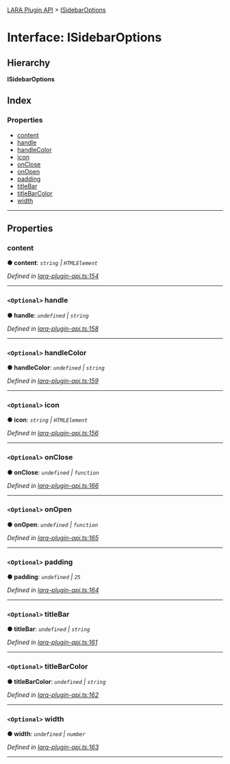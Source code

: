 [LARA Plugin API](../README.md) > [ISidebarOptions](../interfaces/isidebaroptions.md)

# Interface: ISidebarOptions

## Hierarchy

**ISidebarOptions**

## Index

### Properties

* [content](isidebaroptions.md#content)
* [handle](isidebaroptions.md#handle)
* [handleColor](isidebaroptions.md#handlecolor)
* [icon](isidebaroptions.md#icon)
* [onClose](isidebaroptions.md#onclose)
* [onOpen](isidebaroptions.md#onopen)
* [padding](isidebaroptions.md#padding)
* [titleBar](isidebaroptions.md#titlebar)
* [titleBarColor](isidebaroptions.md#titlebarcolor)
* [width](isidebaroptions.md#width)

---

## Properties

<a id="content"></a>

###  content

**● content**: *`string` \| `HTMLElement`*

*Defined in [lara-plugin-api.ts:154](https://github.com/concord-consortium/lara/blob/ffbf9439/lara-plugin-api/src/lara-plugin-api.ts#L154)*

___
<a id="handle"></a>

### `<Optional>` handle

**● handle**: *`undefined` \| `string`*

*Defined in [lara-plugin-api.ts:158](https://github.com/concord-consortium/lara/blob/ffbf9439/lara-plugin-api/src/lara-plugin-api.ts#L158)*

___
<a id="handlecolor"></a>

### `<Optional>` handleColor

**● handleColor**: *`undefined` \| `string`*

*Defined in [lara-plugin-api.ts:159](https://github.com/concord-consortium/lara/blob/ffbf9439/lara-plugin-api/src/lara-plugin-api.ts#L159)*

___
<a id="icon"></a>

### `<Optional>` icon

**● icon**: *`string` \| `HTMLElement`*

*Defined in [lara-plugin-api.ts:156](https://github.com/concord-consortium/lara/blob/ffbf9439/lara-plugin-api/src/lara-plugin-api.ts#L156)*

___
<a id="onclose"></a>

### `<Optional>` onClose

**● onClose**: *`undefined` \| `function`*

*Defined in [lara-plugin-api.ts:166](https://github.com/concord-consortium/lara/blob/ffbf9439/lara-plugin-api/src/lara-plugin-api.ts#L166)*

___
<a id="onopen"></a>

### `<Optional>` onOpen

**● onOpen**: *`undefined` \| `function`*

*Defined in [lara-plugin-api.ts:165](https://github.com/concord-consortium/lara/blob/ffbf9439/lara-plugin-api/src/lara-plugin-api.ts#L165)*

___
<a id="padding"></a>

### `<Optional>` padding

**● padding**: *`undefined` \| `25`*

*Defined in [lara-plugin-api.ts:164](https://github.com/concord-consortium/lara/blob/ffbf9439/lara-plugin-api/src/lara-plugin-api.ts#L164)*

___
<a id="titlebar"></a>

### `<Optional>` titleBar

**● titleBar**: *`undefined` \| `string`*

*Defined in [lara-plugin-api.ts:161](https://github.com/concord-consortium/lara/blob/ffbf9439/lara-plugin-api/src/lara-plugin-api.ts#L161)*

___
<a id="titlebarcolor"></a>

### `<Optional>` titleBarColor

**● titleBarColor**: *`undefined` \| `string`*

*Defined in [lara-plugin-api.ts:162](https://github.com/concord-consortium/lara/blob/ffbf9439/lara-plugin-api/src/lara-plugin-api.ts#L162)*

___
<a id="width"></a>

### `<Optional>` width

**● width**: *`undefined` \| `number`*

*Defined in [lara-plugin-api.ts:163](https://github.com/concord-consortium/lara/blob/ffbf9439/lara-plugin-api/src/lara-plugin-api.ts#L163)*

___

